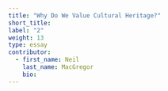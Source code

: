 ```yaml
---
title: "Why Do We Value Cultural Heritage?"
short_title:
label: "2"
weight: 13
type: essay
contributor:
  - first_name: Neil
    last_name: MacGregor
    bio:
---
```


